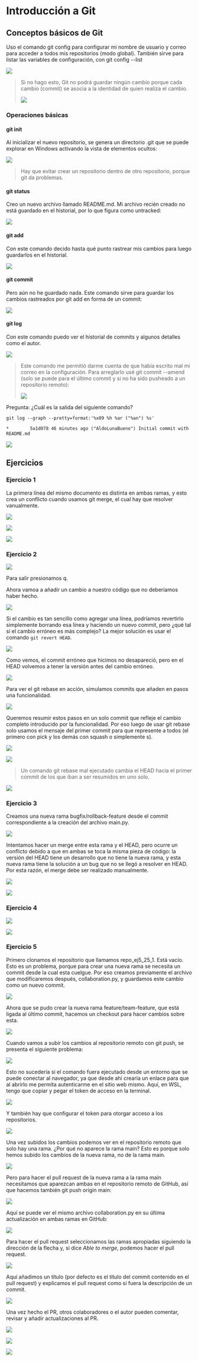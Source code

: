 # Introducción a Git

## Conceptos básicos de Git

Uso el comando git config para configurar mi nombre de usuario y correo para acceder a todos mis repositorios (modo global). También sirve para listar las variables de configuración, con git config --list

![](2025-04-02-07-47-07.png)

> Si no hago esto, Git no podrá guardar ningún cambio porque cada cambio (commit) se asocia a la identidad de quien realiza el cambio.
>
> ![](2025-04-02-08-19-44.png)

### Operaciones básicas

#### git init

Al inicializar el nuevo repositorio, se genera un directorio .git que se puede explorar en Windows activando la vista de elementos ocultos:

![](2025-04-02-07-57-17.png)

> Hay que evitar crear un repositorio dentro de otro repositorio, porque git da problemas.

#### git status

Creo un nuevo archivo llamado README.md. Mi archivo recién creado no está guardado en el historial, por lo que figura como untracked:

![](2025-04-02-08-07-58.png)

#### git add

Con este comando decido hasta qué punto rastrear mis cambios para luego guardarlos en el historial.

![](2025-04-02-08-13-05.png)

#### git commit

Pero aún no he guardado nada. Este comando sirve para guardar los cambios rastreados por git add en forma de un commit:

![](2025-04-02-08-21-00.png)

#### git log

Con este comando puedo ver el historial de commits y algunos detalles como el autor.

![](2025-04-02-08-31-53.png)

> Este comando me permitió darme cuenta de que había escrito mal mi correo en la configuración. Para arreglarlo usé git commit --amend (solo se puede para el último commit y si no ha sido pusheado a un repositorio remoto):
>
> ![](2025-04-02-08-31-26.png)

Pregunta: ¿Cuál es la salida del siguiente comando?

`git log --graph --pretty=format:'%x09 %h %ar ("%an") %s'`

```
*        5a1d078 46 minutes ago ("AldoLunaBueno") Initial commit with README.md
```

![](2025-04-02-09-25-46.png)

## Ejercicios

### Ejercicio 1

La primera línea del mismo documento es distinta en ambas ramas, y esto crea un conflicto cuando usamos git merge, el cual hay que resolver vanualmente.

![](2025-04-02-16-09-45.png)

![](2025-04-02-16-13-38.png)

![](2025-04-02-16-20-03.png)

### Ejercicio 2

![](2025-04-02-16-27-29.png)

Para salir presionamos q.

Ahora vamoa a añadir un cambio a nuestro código que no deberíamos haber hecho.

![](2025-04-02-16-36-03.png)

Si el cambio es tan sencillo como agregar una línea, podríamos revertirlo simplemente borrando esa línea y haciendo un nuevo commit, pero ¿qué tal si el cambio erróneo es más complejo? La mejor solución es usar el comando `git revert HEAD`.

![](2025-04-02-16-35-41.png)

Como vemos, el commit erróneo que hicimos no desapareció, pero en el HEAD volvemos a tener la versión antes del cambio erróneo.

![](2025-04-02-17-14-40.png)

Para ver el git rebase en acción, simulamos commits que añaden en pasos una funcionalidad.

![](2025-04-02-17-36-47.png)

Queremos resumir estos pasos en un solo commit que refleje el cambio completo introducido por la funcionalidad. Por eso luego de usar git rebase solo usamos el mensaje del primer commit para que represente a todos (el primero con pick y los demás con squash o simplemente s).

![](2025-04-02-17-38-32.png)

![](2025-04-02-17-39-38.png)

> Un comando git rebase mal ejecutado cambia el HEAD hacia el primer commit de los que iban a ser resumidos en uno solo.

![](2025-04-02-17-25-56.png)

### Ejercicio 3

Creamos una nueva rama bugfix/rollback-feature desde el commit correspondiente a la creación del archivo main.py. 

![](2025-04-02-19-10-22.png)

Intentamos hacer un merge entre esta rama y el HEAD, pero ocurre un conflicto debido a que en ambas se toca la misma pieza de código: la versión del HEAD tiene un desarrollo que no tiene la nueva rama, y esta nueva rama tiene la solución a un bug que no se llegó a resolver en HEAD. Por esta razón, el merge debe ser realizado manualmente.

![](2025-04-02-19-18-47.png)

![](2025-04-02-19-21-37.png)

### Ejercicio 4

![](2025-04-06-17-18-42.png)

![](2025-04-06-17-21-52.png)

### Ejercicio 5

Primero clonamos el repositorio que llamamos repo_ej5_25_1. Está vacío. Esto es un problema, porque para crear una nueva rama se necesita un commit desde la cual esta cuelgue. Por eso creamos previamente el archivo que modificaremos después, collaboration.py, y guardamos este cambio como un nuevo commit.

![](2025-04-06-20-34-02.png)

Ahora que se pudo crear la nueva rama feature/team-feature, que está ligada al último commit, hacemos un checkout para hacer cambios sobre esta.

![](2025-04-06-18-35-52.png)

Cuando vamos a subir los cambios al repositorio remoto con git push, se presenta el siguiente problema:

![](2025-04-06-18-32-10.png)

Esto no sucedería si el comando fuera ejecutado desde un entorno que se puede conectar al navegador, ya que desde ahí crearía un enlace para que al abrirlo me permita autenticarme en el sitio web mismo. Aquí, en WSL, tengo que copiar y pegar el token de acceso en la terminal.

![](2025-04-06-18-32-48.png)

Y también hay que configurar el token para otorgar acceso a los repositorios.

![](2025-04-06-18-33-04.png)

Una vez subidos los cambios podemos ver en el repositorio remoto que solo hay una rama. ¿Por qué no aparece la rama main? Esto es porque solo hemos subido los cambios de la nueva rama, no de la rama main.

![](2025-04-06-18-41-39.png)

Pero para hacer el pull request de la nueva rama a la rama main necesitamos que aparezcan ambas en el repositorio remoto de GitHub, así que hacemos también git push origin main:

![](2025-04-06-18-45-36.png)

Aquí se puede ver el mismo archivo collaboration.py en su última actualización en ambas ramas en GitHub:

![](2025-04-06-18-47-29.png)

Para hacer el pull request seleccionamos las ramas apropiadas siguiendo la dirección de la flecha y, si dice *Able to merge*, podemos hacer el pull request.

![](2025-04-06-18-53-53.png)

Aquí añadimos un título (por defecto es el título del commit contenido en el pull request) y explicamos el pull request como si fuera la descripción de un commit.

![](2025-04-06-18-58-07.png)

Una vez hecho el PR, otros colaboradores o el autor pueden comentar, revisar y añadir actualizaciones al PR.

![](2025-04-06-19-04-09.png)

![](2025-04-06-19-05-18.png)

![](2025-04-06-19-05-52.png)